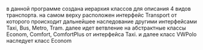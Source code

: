 в данной программе создана иерархия классов для описания 4 видов транспорта. на самом верху расположен интерфейс Transport от которого происходит дальнейшее наследование другими интерфейсами Taxi, Bus, Metro, Tram. далее идет ветвление на абстрактные классы Econom, Comfort, ComfortPlus от интерфейса Taxi. и далее класс VWPolo наследует класс Econom
